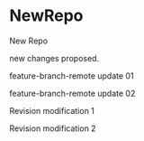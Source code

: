 # NewRepo
New Repo


new changes proposed.

feature-branch-remote update 01

feature-branch-remote update 02

Revision modification 1

Revision modification 2

